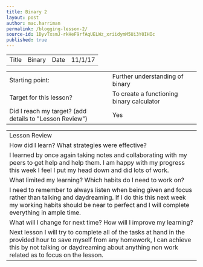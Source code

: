 ```yaml
---
title: Binary 2
layout: post
author: mac.harriman
permalink: /blogging-lesson-2/
source-id: 1DyvTxsmJ-rkHeF9rfAqUELWz_xriidymM5Ui3Y0IHIc
published: true
---
```

<table>
  <tr>
    <td>Title</td>
    <td>Binary</td>
    <td>Date</td>
    <td>11/1/17</td>
  </tr>
</table>


<table>
  <tr>
    <td>Starting point:</td>
    <td>Further understanding of binary</td>
  </tr>
  <tr>
    <td>Target for this lesson?</td>
    <td>To create a functioning binary calculator </td>
  </tr>
  <tr>
    <td>Did I reach my target? 
(add details to "Lesson Review")</td>
    <td>Yes
</td>
  </tr>
</table>


<table>
  <tr>
    <td>Lesson Review</td>
  </tr>
  <tr>
    <td>How did I learn? What strategies were effective? </td>
  </tr>
  <tr>
    <td> I learned by once again  taking notes and collaborating with my peers to get help and help them. I am happy with my progress this week I feel I put my head down and did lots of work.</td>
  </tr>
  <tr>
    <td>What limited my learning? Which habits do I need to work on? </td>
  </tr>
  <tr>
    <td>I need to remember to always listen when being given and focus rather than talking and daydreaming. If I do this this next week my working habits should be near to perfect and I will complete everything in ample time.</td>
  </tr>
  <tr>
    <td>What will I change for next time? How will I improve my learning?</td>
  </tr>
  <tr>
    <td>Next lesson I will try to complete all of the tasks at hand in the provided hour to save myself from any homework, I can achieve this by not talking or daydreaming about anything non work related as to focus on the lesson.</td>
  </tr>
</table>


